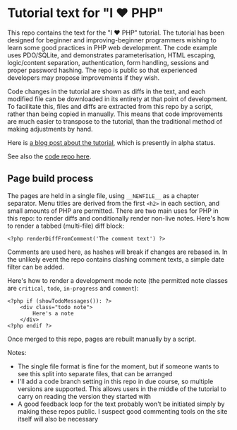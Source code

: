 Tutorial text for "I ♥ PHP"
===

This repo contains the text for the "I ♥ PHP" tutorial.
The tutorial has been designed for beginner and improving-beginner programmers wishing to learn
some good practices in PHP web development. The code example uses PDO/SQLite, and demonstrates
parameterisation, HTML escaping, logic/content separation, authentication, form handling, sessions
and proper password hashing. The repo is public so that experienced developers may propose
improvements if they wish.

Code changes in the tutorial are shown as diffs in the text, and each modified file can be
downloaded in its entirety at that point of development. To facilitate this, files and diffs are
extracted from this repo by a script, rather than being copied in manually. This means that
code improvements are much easier to transpose to the tutorial, than the traditional method of
making adjustments by hand.

Here is [a blog post about the tutorial](http://blog.jondh.me.uk/2014/08/online-php-beginners-tutorial/),
which is presently in alpha status.

See also the [code repo here](https://github.com/halfer/php-tutorial-project).

Page build process
---

The pages are held in a single file, using `__NEWFILE__` as a chapter separator. Menu titles are
derived from the first `<h2>` in each section, and small amounts of PHP are permitted. There are two
main uses for PHP in this repo: to render diffs and conditionally render non-live notes. Here's
how to render a tabbed (multi-file) diff block:

    <?php renderDiffFromComment('The comment text') ?>

Comments are used here, as hashes will break if changes are rebased in. In the unlikely event the
repo contains clashing comment texts, a simple date filter can be added.

Here's how to render a development mode note (the permitted note classes are `critical`, `todo`,
`in-progress` and `comment`):

	<?php if (showTodoMessages()): ?>
		<div class="todo note">
			Here's a note
		</div>
	<?php endif ?>

Once merged to this repo, pages are rebuilt manually by a script.

Notes:

- The single file format is fine for the moment, but if someone wants to see this split into
separate files, that can be arranged
- I'll add a code branch setting in this repo in due course, so multiple versions are supported. This
allows users in the middle of the tutorial to carry on reading the version they started with
- A good feedback loop for the text probably won't be initiated simply by making these repos public.
I suspect good commenting tools on the site itself will also be necessary

